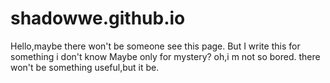 # shadowwe.github.io
Hello,maybe there won't be someone see this page.
But I write this for something i don't know
Maybe only for mystery?
oh,i m not so bored.
there won't be something useful,but it be.
